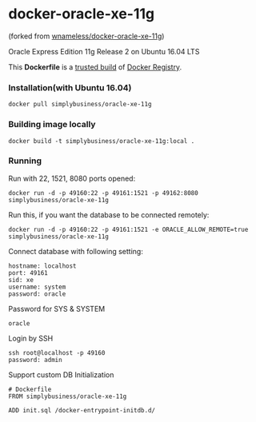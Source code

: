 docker-oracle-xe-11g
============================
(forked from [wnameless/docker-oracle-xe-11g](https://github.com/wnameless/docker-oracle-xe-11g))

Oracle Express Edition 11g Release 2 on Ubuntu 16.04 LTS

This **Dockerfile** is a [trusted build](https://registry.hub.docker.com/u/simplybusiness/oracle-xe-11g/) of [Docker Registry](https://registry.hub.docker.com/).

### Installation(with Ubuntu 16.04)
```
docker pull simplybusiness/oracle-xe-11g
```
### Building image locally
```
docker build -t simplybusiness/oracle-xe-11g:local .
```

### Running
Run with 22, 1521, 8080 ports opened:
```
docker run -d -p 49160:22 -p 49161:1521 -p 49162:8080 simplybusiness/oracle-xe-11g
```

Run this, if you want the database to be connected remotely:
```
docker run -d -p 49160:22 -p 49161:1521 -e ORACLE_ALLOW_REMOTE=true simplybusiness/oracle-xe-11g
```

Connect database with following setting:
```
hostname: localhost
port: 49161
sid: xe
username: system
password: oracle
```

Password for SYS & SYSTEM
```
oracle
```

Login by SSH
```
ssh root@localhost -p 49160
password: admin
```

Support custom DB Initialization
```
# Dockerfile
FROM simplybusiness/oracle-xe-11g

ADD init.sql /docker-entrypoint-initdb.d/
```
